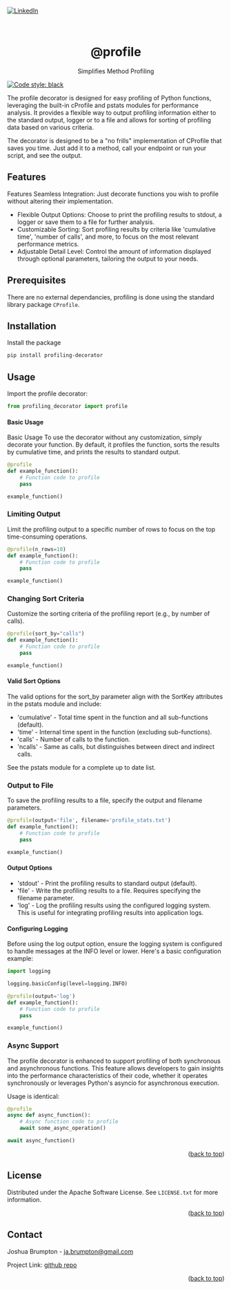 <!-- Improved compatibility of back to top link: See: https://github.com/othneildrew/Best-README-Template/pull/73 -->
<a name="readme-top"></a>
[![LinkedIn][linkedin-shield]][linkedin-url]
<!-- PROJECT LOGO -->
<br />
<div align="center">
<h1 align="center">@profile</h1>
  <p align="center">
    Simplifies Method Profiling
  </p>
</div>

[![Code style: black](https://img.shields.io/badge/code%20style-black-000000.svg)](https://github.com/psf/black)

The profile decorator is designed for easy profiling of Python functions, 
leveraging the built-in cProfile and pstats modules for performance analysis.
It provides a flexible way to output profiling information either to the
standard output, logger or to a file and allows for sorting of profiling data
based on various criteria.

The decorator is designed to be a "no frills" implementation of CProfile that saves you time. Just add
it to a method, call your endpoint or run your script, and see the output.

## Features
Features
Seamless Integration: Just decorate functions you wish to profile without altering their implementation.
- Flexible Output Options: Choose to print the profiling results to stdout, a logger or save them to a file for further analysis.
- Customizable Sorting: Sort profiling results by criteria like 'cumulative time', 'number of calls', and more, to focus on the most relevant performance metrics.
- Adjustable Detail Level: Control the amount of information displayed through optional parameters, tailoring the output to your needs.
## Prerequisites

There are no external dependancies, profiling is done using the standard library
package `CProfile`.

## Installation

Install the package
   ```sh
   pip install profiling-decorator
   ```

<!-- USAGE EXAMPLES -->
## Usage

Import the profile decorator:

```python
from profiling_decorator import profile
```

#### Basic Usage

Basic Usage
To use the decorator without any customization, simply decorate your function.
By default, it profiles the function, sorts the results by cumulative time, 
and prints the results to standard output.
```python
@profile
def example_function():
    # Function code to profile
    pass

example_function()
```

### Limiting Output
Limit the profiling output to a specific number of rows to focus on the top time-consuming operations.
```python
@profile(n_rows=10)
def example_function():
    # Function code to profile
    pass

example_function()
```
### Changing Sort Criteria
Customize the sorting criteria of the profiling report (e.g., by number of calls).
```python
@profile(sort_by="calls")
def example_function():
    # Function code to profile
    pass

example_function()
```
#### Valid Sort Options
The valid options for the sort_by parameter align with the SortKey attributes in the pstats module and include:

- 'cumulative' - Total time spent in the function and all sub-functions (default).
- 'time' - Internal time spent in the function (excluding sub-functions).
- 'calls' - Number of calls to the function.
- 'ncalls' - Same as calls, but distinguishes between direct and indirect calls.

See the pstats module for a complete up to date list.

### Output to File
To save the profiling results to a file, specify the output and filename parameters.
```python
@profile(output='file', filename='profile_stats.txt')
def example_function():
    # Function code to profile
    pass

example_function()
```
#### Output Options
- 'stdout' - Print the profiling results to standard output (default).
- 'file' - Write the profiling results to a file. Requires specifying the filename parameter.
- 'log' - Log the profiling results using the configured logging system. This is useful for integrating profiling results into application logs. 

#### Configuring Logging
Before using the log output option, ensure the logging system is configured to handle messages at the INFO level or lower. Here's a basic configuration example:
```python
import logging

logging.basicConfig(level=logging.INFO)

@profile(output='log')
def example_function():
    # Function code to profile
    pass

example_function()
```
### Async Support
The profile decorator is enhanced to support profiling of both synchronous and asynchronous 
functions. This feature allows developers to gain insights into the performance characteristics 
of their code, whether it operates synchronously or leverages Python's asyncio for 
asynchronous execution.

Usage is identical:
```python
@profile
async def async_function():
    # Async function code to profile
    await some_async_operation()

await async_function()
```
<p align="right">(<a href="#readme-top">back to top</a>)</p>

<!-- LICENSE -->
## License

Distributed under the Apache Software License. See `LICENSE.txt` for more information.

<p align="right">(<a href="#readme-top">back to top</a>)</p>



<!-- CONTACT -->
## Contact

Joshua Brumpton - ja.brumpton@gmail.com

Project Link: [github repo](https://github.com/CTPassion/profiling-decorator)

<p align="right">(<a href="#readme-top">back to top</a>)</p>



<!-- MARKDOWN LINKS & IMAGES -->
<!-- https://www.markdownguide.org/basic-syntax/#reference-style-links -->
[linkedin-shield]: https://img.shields.io/badge/-LinkedIn-black.svg?style=for-the-badge&logo=linkedin&colorB=555
[linkedin-url]: https://www.linkedin.com/in/joshua-brumpton-8a6bb619b/
